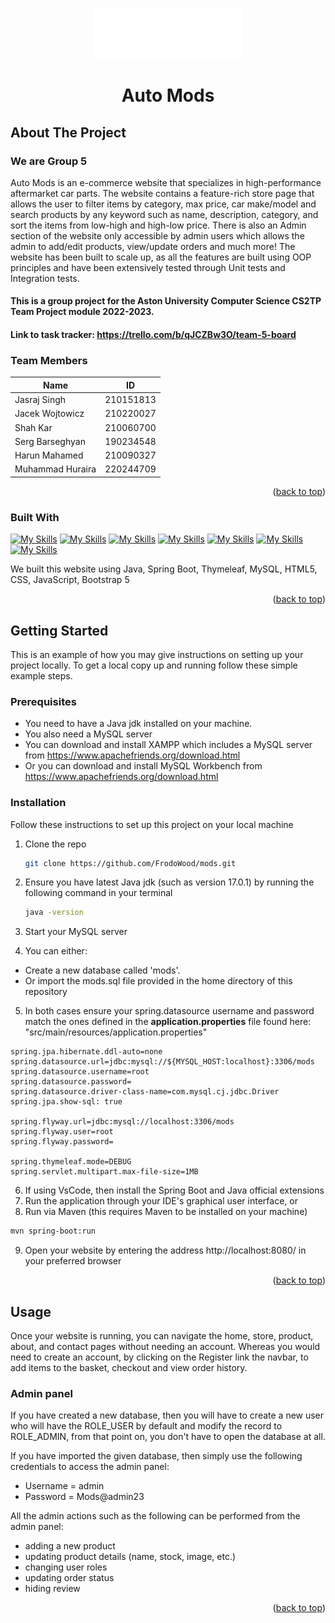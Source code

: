 <a name="readme-top"></a>
<!-- PROJECT LOGO -->
<br />
<div align="center">
  <a href="https://github.com/FrodoWood/mods">
    <img src="src/main/resources/static/images/automods-logo-white-transparent-300.png" alt="Logo" height="80">
  </a>
  
  <h1 align="center">Auto Mods</h1>

</div>

<!-- ABOUT THE PROJECT -->
## About The Project
### We are Group 5

Auto Mods is an e-commerce website that specializes in high-performance aftermarket car parts. The website contains a feature-rich store page that allows the user to filter items by category, max price, car make/model and search products by any keyword such as name, description, category, and sort the items from low-high and high-low price. There is also an Admin section of the website only accessible by admin users which allows the admin to add/edit products, view/update orders and much more! The website has been built to scale up, as all the features are built using OOP principles and have been extensively tested through Unit tests and Integration tests.
#### This is a group project for the Aston University Computer Science CS2TP Team Project module 2022-2023. 
#### Link to task tracker: https://trello.com/b/qJCZBw3O/team-5-board

### Team Members
| Name              | ID        |
| ---               | ---       |
| Jasraj Singh      | 210151813 |
| Jacek Wojtowicz   | 210220027 |
| Shah Kar          | 210060700 |
| Serg Barseghyan   | 190234548 |
| Harun Mahamed     | 210090327 |
| Muhammad Huraira  | 220244709 |

<p align="right">(<a href="#readme-top">back to top</a>)</p>

### Built With

[![My Skills](https://skills.thijs.gg/icons?i=java&theme=light)](https://skills.thijs.gg)
[![My Skills](https://skills.thijs.gg/icons?i=spring&theme=light)](https://skills.thijs.gg)
[![My Skills](https://skills.thijs.gg/icons?i=mysql&theme=light)](https://skills.thijs.gg)
[![My Skills](https://skills.thijs.gg/icons?i=html&theme=light)](https://skills.thijs.gg)
[![My Skills](https://skills.thijs.gg/icons?i=css&theme=light)](https://skills.thijs.gg)
[![My Skills](https://skills.thijs.gg/icons?i=javascript&theme=light)](https://skills.thijs.gg)
[![My Skills](https://skills.thijs.gg/icons?i=bootstrap&theme=light)](https://skills.thijs.gg)

We built this website using Java, Spring Boot, Thymeleaf, MySQL, HTML5, CSS, JavaScript, Bootstrap 5

<p align="right">(<a href="#readme-top">back to top</a>)</p>

<!-- GETTING STARTED -->
## Getting Started

This is an example of how you may give instructions on setting up your project locally.
To get a local copy up and running follow these simple example steps.

### Prerequisites

* You need to have a Java jdk installed on your machine.
* You also need a MySQL server
 * You can download and install XAMPP which includes a MySQL server from https://www.apachefriends.org/download.html
 * Or you can download and install MySQL Workbench from https://www.apachefriends.org/download.html

### Installation

Follow these instructions to set up this project on your local machine

1. Clone the repo
   ```sh
   git clone https://github.com/FrodoWood/mods.git
   ```
2. Ensure you have latest Java jdk (such as version 17.0.1) by running the following command in your terminal
   ```sh
   java -version
   ```
3. Start your MySQL server

4. You can either:
 * Create a new database called 'mods'.
 * Or import the mods.sql file provided in the home directory of this repository
 
5. In both cases ensure your spring.datasource username and password match the ones defined in the <b>application.properties</b> file found here: "src/main/resources/application.properties"

```
spring.jpa.hibernate.ddl-auto=none
spring.datasource.url=jdbc:mysql://${MYSQL_HOST:localhost}:3306/mods
spring.datasource.username=root
spring.datasource.password=
spring.datasource.driver-class-name=com.mysql.cj.jdbc.Driver
spring.jpa.show-sql: true

spring.flyway.url=jdbc:mysql://localhost:3306/mods
spring.flyway.user=root
spring.flyway.password=

spring.thymeleaf.mode=DEBUG
spring.servlet.multipart.max-file-size=1MB

```
 


6. If using VsCode, then install the Spring Boot and Java official extensions
7. Run the application through your IDE's graphical user interface, or
8. Run via Maven (this requires Maven to be installed on your machine)

```sh
mvn spring-boot:run
```
9. Open your website by entering the address http://localhost:8080/ in your preferred browser

<p align="right">(<a href="#readme-top">back to top</a>)</p>

<!-- USAGE EXAMPLES -->
## Usage

Once your website is running, you can navigate the home, store, product, about, and contact pages without needing an account. Whereas you would need to create an account, by clicking on the Register link the navbar, to add items to the basket, checkout and view order history.

### Admin panel
If you have created a new database, then you will have to create a new user who will have the ROLE_USER by default and modify the record to ROLE_ADMIN, from that point on, you don't have to open the database at all. 

If you have imported the given database, then simply use the following credentials to access the admin panel:
- Username  = admin
- Password  = Mods@admin23

All the admin actions such as the following can be performed from the admin panel:
* adding a new product 
* updating product details (name, stock, image, etc.)
* changing user roles
* updating order status
* hiding review


<p align="right">(<a href="#readme-top">back to top</a>)</p>
